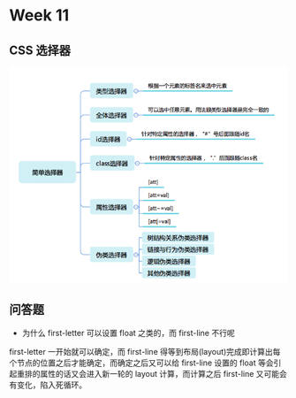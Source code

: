 # Week 11

## CSS 选择器

![简单选择器](./simple.png)

## 问答题

* 为什么 first-letter 可以设置 float 之类的，而 first-line 不行呢

first-letter 一开始就可以确定，而 first-line 得等到布局(layout)完成即计算出每个节点的位置之后才能确定，而确定之后又可以给 first-line 设置的 float 等会引起重排的属性的话又会进入新一轮的 layout 计算，而计算之后 first-line 又可能会有变化，陷入死循环。